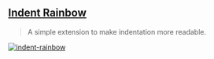 ## [Indent Rainbow](https://marketplace.visualstudio.com/items?itemName=oderwat.indent-rainbow)

> A simple extension to make indentation more readable.

[![indent-rainbow](https://raw.githubusercontent.com/oderwat/vscode-indent-rainbow/master/assets/example.png)](https://raw.githubusercontent.com/oderwat/vscode-indent-rainbow/master/assets/example.png)